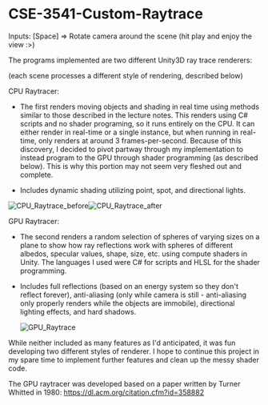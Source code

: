 # CSE-3541-Custom-Raytrace

Inputs:
[Space] => Rotate camera around the scene (hit play and enjoy the view :>)

The programs implemented are two different Unity3D ray trace renderers:

(each scene processes a different style of rendering, described below)

CPU Raytracer:
 - The first renders moving objects and shading in real time using methods
	similar to those described in the lecture notes. This renders using C# scripts
	and no shader programing, so it runs entirely on the CPU. It can either render
	in real-time or a single instance, but when running in real-time, only renders
	at around 3 frames-per-second. Because of this discovery, I decided to pivot
	partway through my implementation to instead program to the GPU through shader
	programming (as described below). This is why this portion may not seem very 
	fleshed out and complete. 
	
 - Includes dynamic shading utilizing point, spot, and directional lights.
 
![CPU_Raytrace_before](https://user-images.githubusercontent.com/49098697/189493245-4061fadd-1850-4455-bee0-6f6c33b71051.PNG)![CPU_Raytrace_after](https://user-images.githubusercontent.com/49098697/189493323-e343e7b9-841a-4ba8-af51-aaff0bd52d75.PNG)



GPU Raytracer:
 - The second renders a random selection of spheres of varying sizes on a plane to show
	how ray reflections work with spheres of different albedos, specular values,
	shape, size, etc. using compute shaders in Unity. The languages I used were 
	C# for scripts and HLSL for the shader programming. 

 - Includes full reflections (based on an energy system so they don't reflect forever),
	anti-aliasing (only while camera is still - anti-aliasing only properly renders 
	while the objects are immobile), directional lighting effects, and hard shadows. 
	
	![GPU_Raytrace](https://user-images.githubusercontent.com/49098697/189493261-261f973b-caa7-4a47-919e-b543c3b2a935.PNG)


While neither included as many features as I'd anticipated, it was fun developing two
different styles of renderer. I hope to continue this project in my spare time to
implement further features and clean up the messy shader code. 

The GPU raytracer was developed based on a paper written by Turner Whitted in 1980:
https://dl.acm.org/citation.cfm?id=358882
